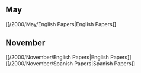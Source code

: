 
## May
[[/2000/May/English Papers|English Papers]]

## November
[[/2000/November/English Papers|English Papers]]
[[/2000/November/Spanish Papers|Spanish Papers]]
